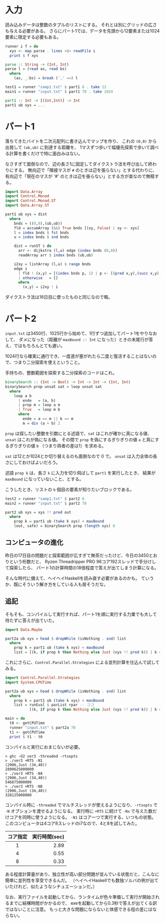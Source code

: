 # 入力

読み込みデータは整数のタプルのリストにする。
それとは別にグリッドの広さも与える必要がある。
さらにパート1では、データを先頭から12要素または1024要素に限定する必要もある。

```haskell
runner i f = do
  xys <- map parse . lines <$> readFile i
  print $ f xys

parse :: String -> (Int, Int)
parse l = (read as, read bs)
  where
    (as, _:bs) = break (',' ==) l

test1 = runner "samp1.txt" $ part1 6 . take 12
main1 = runner "input.txt" $ part1 70 . take 1024

part1 :: Int -> [(Int,Int)] -> Int
part1 ub xys = ...
```

# パート1

落ちてきたバイトを二次元配列に書き込んでマップを作り、
これの `(0,0)` から出発して `(ub,ub)` に到達する距離を、
1マスずつ歩いて幅優先探索で歩いて調べる計算を書くだけで特に面白みはない。

なさすぎて面倒なので、辺の長さ1に固定してダイクストラ法を呼び出して終わりにする。
無向辺で「隣接マスが `#` のときは辺を張らない」とする代わりに、
有向辺で「現在のマスが '#' のときは辺を張らない」とする方が楽なので無精する。

```haskell
import Data.Array
import Control.Monad
import Control.Monad.ST
import Data.Array.ST

part1 ub xys = dist
  where
    bnds = ((0,0),(ub,ub))
    fld = accumArray (&&) True bnds [(xy, False) | xy <- xys]
    l = index bnds $ fst bnds
    u = index bnds $ snd bnds

    dist = runST $ do
      arr <- dijkstra (l,u) edge (index bnds (0,0))
      readArray arr $ index bnds (ub,ub)

    i2xy = listArray (l,u) $ range bnds
    edge i
      | fld ! (x,y) = [(index bnds p, 1) | p <- [(pred x,y),(succ x,y),(x,pred y),(x,succ y)], inRange bnds p]
      | otherwise   = []
      where
        (x,y) = i2xy ! i
```

ダイクストラ法は16日目に使ったものと同じなので略。

# パート2

`input.txt` は3450行、1025行から始めて、1行ずつ追加してパート1をやりなおして、
ダメになった（距離が `maxBound :: Int` になった）ときの末尾行が答え、ではもちろんとても遅い。

1024行なら確実に通行でき、一度道が塞がれたら二度と復活することはないので、つまり二分探索を使えということ。

手持ちの、整数範囲を探索する二分探索のコードはこれ。

```haskell
binarySearch :: (Int -> Bool) -> Int -> Int -> (Int, Int)
binarySearch prop unsat sat = loop unsat sat
  where
    loop a b
      | ende   = (a, b)
      | prop m = loop a m
      | True   = loop m b
      where
        ende = a == m || b == m
        m = div (a + b) 2
```

`prop` は探したい整数を引数にとる述語で、`sat` はこれが確かに真になる値、`unsat` はこれが偽になる値。
その間で `prop` を偽にするぎりぎりの値 `a` と真にするぎりぎりの値 `b` （つまり両者の差は1）を求める。

`sat` は12とか1024とか切り替えるのも面倒なので 0 で。
`unsat` は入力全体の長さにしておけばよいだろう。

述語 `prop k` は、長さ `k` に入力を切り飛ばして `part1` を実行したとき、
結果が `maxBound` になっていないこと、とする。

こうしたとき、リストの `b` 個目の要素が知りたいブロックである。

```haskell
test2 = runner "samp1.txt" $ part2 6
main2 = runner "input.txt" $ part2 70

part2 ub xys = xys !! pred out
  where
    prop k = part1 ub (take k xys) < maxBound
    (out, safe) = binarySearch prop (length xys) 0
```

## コンピュータの進化

昨日の17日目の問題だと探索範囲が広すぎて無茶だったけど、今日の3450とおりという桁数だと、
Ryzen Threadripper PRO 96コア192スレッドで手分けして探索したら、
パート1の計算時間の18倍程度で答えが出てしまう計算になる。

そんな時代に備えて、ヘイヘイHaskellを読み直す必要があるのかも。
ていうか、既にそういう解き方をしている人も居そうだな。

## 追記

そもそも、コンパイルして実行すれば、パート1を順に実行する力業でも大して待たずに答えが出ていた。

```haskell
import Data.Maybe

part2a ub xys = head $ dropWhile (isNothing . snd) list
  where
    prop k = part1 ub (take k xys) < maxBound
    list = [(k, if prop k then Nothing else Just (xys !! pred k)) | k <- [1 .. length xys]]
```

これにさらに、`Control.Parallel.Strategies` による並列計算を仕込んで試してみる。

```haskell
import Control.Parallel.Strategies
import System.CPUTime

part2a ub xys = head $ dropWhile (isNothing . snd) list
  where
    prop k = part1 ub (take k xys) < maxBound
    list = runEval $ parList rpar -- ココ
           [(k, if prop k then Nothing else Just (xys !! pred k)) | k <- [1 .. length xys]]

main = do
  t0 <- getCPUTime
  runner "input.txt" $ part2a 70
  t1 <- getCPUTime
  print $ t1 - t0
```

コンパイルと実行におまじないが必要。

```
> ghc -O2 ver3 -threaded -rtsopts
> ./ver3 +RTS -N1
(2906,Just (34,40))
2890625000000
> ./ver3 +RTS -N4
(2906,Just (34,40))
546875000000
> ./ver3 +RTS -N8
(2906,Just (34,40))
328125000000
```
コンパイル時に `-threaded` でマルチスレッドが使えるようになり、`-rtsopts` で `-N` オプションを渡せるようになる。
実行時に `+RTS` に続けて `-Nx` で与えた数だけコアを同時に使うようになる。
`-N1` はコア一つで実行する、いつもの状態。
このコンピュータは4コア8スレッドのi7なので、4と8を試してみた。

|コア指定|実行時間(sec)|
|:--:|---:|
| 1 | 2.89 |
| 4 | 0.55 |
| 8 | 0.33 |

ある程度計算量があり、独立性が高い部分問題が並んでいる状態だと、こんなに簡単に並列性を享受できるんだ。
（ヘイヘイHaskellでも数独ソルバの例が出ていたけれど、似たようなシチュエーションだ。）

なお、実行ファイルを起動してから、ランタイムが色々準備して実行が開始されるまでに結構時間がかかるので、
exeを起動してから0.3秒で答えが出てくる訳ではないことに注意。
もっと大きな問題にならないと体感できる程の差にはならない。

<!--
コンパイルなしでGHCiからもこれが使えたらもっと楽しいのになぁ。
-->
